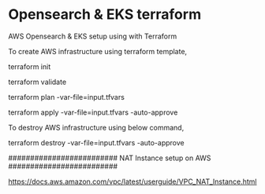 # Opensearch & EKS terraform
AWS Opensearch & EKS setup using with Terraform

To create AWS infrastructure using terraform template,

terraform init

terraform validate

terraform plan -var-file=input.tfvars

terraform apply -var-file=input.tfvars -auto-approve

To destroy AWS infrastructure using below command,

terraform destroy -var-file=input.tfvars -auto-approve

#########################
NAT Instance setup on AWS
#########################

https://docs.aws.amazon.com/vpc/latest/userguide/VPC_NAT_Instance.html


